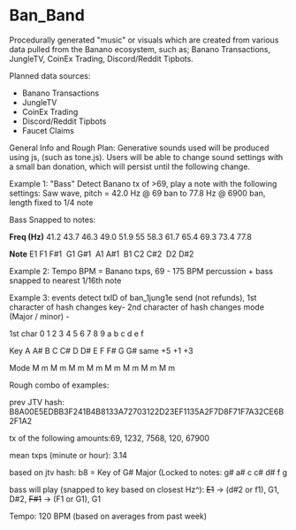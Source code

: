 # Ban_Band
Procedurally generated "music" or visuals which are created from various data pulled from the Banano ecosystem, such as; Banano Transactions, JungleTV, CoinEx Trading, Discord/Reddit Tipbots. 

Planned data sources:
- Banano Transactions 
- JungleTV
- CoinEx Trading
- Discord/Reddit Tipbots
- Faucet Claims

General Info and Rough Plan:
Generative sounds used will be produced using js, (such as tone.js). Users will be able to change sound settings with a small ban donation, which will persist until the following change.

Example 1: 
"Bass" 
Detect Banano tx of >69, play a note with the following settings:
Saw wave, pitch = 42.0 Hz @ 69 ban to 77.8 Hz @ 6900 ban, length fixed to 1/4 note

Bass Snapped to notes:

**Freq (Hz)**	  41.2	43.7	  46.3	  49.0  	51.9	  55	  58.3	  61.7	  65.4	  69.3	  73.4	  77.8

**Note**        E1	  F1	    F#1 	  G1	    G#1 	  A1	  A#1   	B1	    C2	    C#2 	  D2	    D#2


Example 2:
Tempo
BPM = Banano txps, 69 - 175 BPM 
percussion + bass snapped to nearest 1/16th note

Example 3:
events
detect txID of ban_1jung1e send (not refunds),
1st character of hash changes key- 
2nd character of hash changes mode (Major / minor) -

1st char    0	  1 	2 	3 	4 	5   6	  7 	8	  9	  a	  b	  c	    d	  e	  f

Key	        A	  A#	B	  C	  C#	D	  D#	E	  F	  F#	G	  G#	same	+5	+1	+3

Mode	      M 	m	  M	  m	  M	  m	  M	  m	  M	  m	  M	  m	  M	    m	  M	  m


Rough combo of examples:

prev JTV hash: B8A00E5EDBB3F241B4B8133A72703122D23EF1135A2F7D8F71F7A32CE6B2F1A2

tx of the following amounts:69, 1232, 7568, 120, 67900

mean txps (minute or hour): 3.14


based on jtv hash: b8 = Key of G# Major (Locked to notes: g# a# c c# d# f g 

bass will play (snapped to key based on closest Hz^): ~~E1~~ -> (d#2 or f1), G1, D#2, ~~F#1~~ -> (F1 or G1), G1

Tempo: 120 BPM (based on averages from past week)
